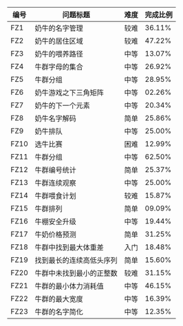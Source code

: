 
| 编号   | 问题标题         | 难度  | 完成比例   |
| ---- | ------------ | --- | ------ |
| FZ1  | 奶牛的名字管理      | 较难  | 36.11% |
| FZ2  | 奶牛的居住区域      | 较难  | 47.22% |
| FZ3  | 奶牛的喂养路径      | 中等  | 13.07% |
| FZ4  | 牛群字母的集合      | 中等  | 26.92% |
| FZ5  | 牛群分组         | 中等  | 28.95% |
| FZ6  | 奶牛游戏之下三角矩阵   | 中等  | 02.26% |
| FZ7  | 奶牛的下一个元素     | 中等  | 20.34% |
| FZ8  | 奶牛名字解码       | 简单  | 25.86% |
| FZ9  | 奶牛排队         | 中等  | 25.00% |
| FZ10 | 选牛比赛         | 困难  | 12.99% |
| FZ11 | 牛群分组         | 中等  | 62.50% |
| FZ12 | 牛群编号统计       | 简单  | 25.37% |
| FZ13 | 牛群连续观察       | 中等  | 25.00% |
| FZ14 | 牛群喂食计划       | 较难  | 15.87% |
| FZ15 | 牛群排列         | 简单  | 09.09% |
| FZ16 | 牛棚安全升级       | 中等  | 19.44% |
| FZ17 | 牛奶价格预测       | 简单  | 31.25% |
| FZ18 | 牛群中找到最大体重差   | 入门  | 18.48% |
| FZ19 | 找到最长的连续高低头序列 | 简单  | 15.60% |
| FZ20 | 牛群中未找到最小的正整数 | 较难  | 31.15% |
| FZ21 | 牛群的最小体力消耗值   | 中等  | 46.15% |
| FZ22 | 牛群的最大宽度      | 中等  | 16.39% |
| FZ23 | 牛群的名字简化      | 中等  | 12.35% |
